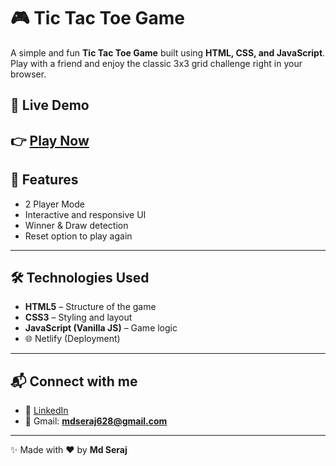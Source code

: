 # 🎮 Tic Tac Toe Game  

A simple and fun **Tic Tac Toe Game** built using **HTML, CSS, and JavaScript**.  
Play with a friend and enjoy the classic 3x3 grid challenge right in your browser.  

## 🚀 Live Demo  
👉 [Play Now](https://seraj-tictactoe.netlify.app/)
---

## 🚀 Features
- 2 Player Mode  
- Interactive and responsive UI  
- Winner & Draw detection  
- Reset option to play again  

---

## 🛠️ Technologies Used
- **HTML5** – Structure of the game  
- **CSS3** – Styling and layout  
- **JavaScript (Vanilla JS)** – Game logic  
- 🌐 Netlify (Deployment) 
---

## 📬 Connect with me  
- 💼 [LinkedIn](https://www.linkedin.com/in/md-seraj-16a979283/)  
- 📧 Gmail: **mdseraj628@gmail.com**  

---

✨ Made with ❤️ by **Md Seraj**  
